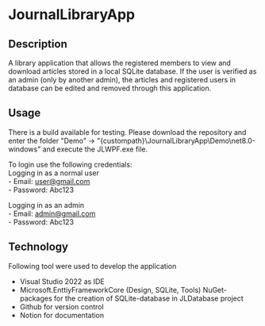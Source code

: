 # JournalLibraryApp

## Description
A library application that allows the registered members to view and download articles stored in a local SQLite database. If the user is verified as an admin (only by another admin), the articles and registered users in database can be edited and removed through this application.   

## Usage
There is a build available for testing. Please download the repository and enter the folder "Demo" -> "{custompath}\JournalLibraryApp\Demo\net8.0-windows" and execute the JLWPF.exe file.  

To login use the following credentials:  
Logging in as a normal user  
	- Email: user@gmail.com  
	- Password: Abc123  

Logging in as an admin  
	- Email: admin@gmail.com  
	- Password: Abc123  

## Technology
Following tool were used to develop the application  
- Visual Studio 2022 as IDE  
- Microsoft.EnttiyFrameworkCore (Design, SQLite, Tools) NuGet-packages for the creation of SQLite-database in JLDatabase project  
- Github for version control  
- Notion for documentation  

